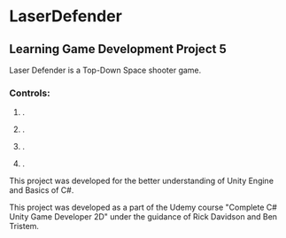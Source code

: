 # LaserDefender
## Learning Game Development Project 5

Laser Defender is a Top-Down Space shooter game.

### Controls:

1. .

2. .

3. .

4. .

This project was developed for the better understanding of Unity Engine and Basics of C#.

This project was developed as a part of the Udemy course "Complete C# Unity Game Developer 2D" under the guidance of Rick Davidson and Ben Tristem.
